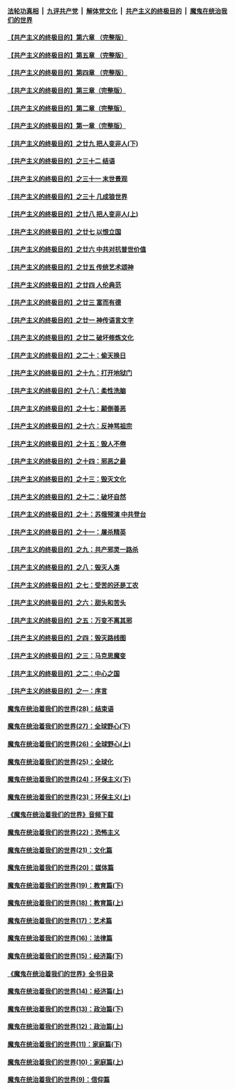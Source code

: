 ####  [法轮功真相](../../../../basic/blob/master/README.md?t=03090402) &nbsp;|&nbsp; [九评共产党](../../../../9ping.md/blob/master/README.md?t=03090402) &nbsp;|&nbsp; [解体党文化](../../../../jtdwh.md/blob/master/README.md?t=03090402)  &nbsp;|&nbsp; [共产主义的终极目的](../../../../gczydzjmd.md/blob/master/README.md?t=03090402) &nbsp;|&nbsp; [魔鬼在统治我们的世界](../../../../mgztzwmdsj.md/blob/master/README.md?t=03090402) 

#### [【共产主义的终极目的】第六章 （完整版）](../pages/nsc422/n11428913.md?t=03090402) 

#### [【共产主义的终极目的】第五章 （完整版）](../pages/nsc422/n11428912.md?t=03090402) 

#### [【共产主义的终极目的】第四章 （完整版）](../pages/nsc422/n11428907.md?t=03090402) 

#### [【共产主义的终极目的】第三章（完整版）](../pages/nsc422/n11428848.md?t=03090402) 

#### [【共产主义的终极目的】第二章（完整版）](../pages/nsc422/n11428831.md?t=03090402) 

#### [【共产主义的终极目的】第一章（完整版）](../pages/nsc422/n11417651.md?t=03090402) 

#### [【共产主义的终极目的】之廿九 把人变非人(下)](../pages/nsc422/n11344140.md?t=03090402) 

#### [【共产主义的终极目的】之三十二 结语](../pages/nsc422/n11360535.md?t=03090402) 

#### [【共产主义的终极目的】之三十一 末世景观](../pages/nsc422/n11351129.md?t=03090402) 

#### [【共产主义的终极目的】之三十 几成狼世界](../pages/nsc422/n11348280.md?t=03090402) 

#### [【共产主义的终极目的】之廿八 把人变非人(上)](../pages/nsc422/n11340492.md?t=03090402) 

#### [【共产主义的终极目的】之廿七 以恨立国](../pages/nsc422/n11336944.md?t=03090402) 

#### [【共产主义的终极目的】之廿六 中共对抗普世价值](../pages/nsc422/n11324785.md?t=03090402) 

#### [【共产主义的终极目的】之廿五 传统艺术颂神](../pages/nsc422/n11296396.md?t=03090402) 

#### [【共产主义的终极目的】之廿四 人伦典范](../pages/nsc422/n11296397.md?t=03090402) 

#### [【共产主义的终极目的】之廿三 富而有德](../pages/nsc422/n11283598.md?t=03090402) 

#### [【共产主义的终极目的】之廿一 神传语言文字](../pages/nsc422/n11263265.md?t=03090402) 

#### [【共产主义的终极目的】之廿二 破坏修炼文化](../pages/nsc422/n11245728.md?t=03090402) 

#### [【共产主义的终极目的】之二十：偷天换日](../pages/nsc422/n11238846.md?t=03090402) 

#### [【共产主义的终极目的】之十九：打开地狱门](../pages/nsc422/n11206376.md?t=03090402) 

#### [【共产主义的终极目的】之十八：柔性洗脑](../pages/nsc422/n11199994.md?t=03090402) 

#### [【共产主义的终极目的】之十七：颠倒善恶](../pages/nsc422/n11179782.md?t=03090402) 

#### [【共产主义的终极目的】之十六：反神骂祖宗](../pages/nsc422/n11166798.md?t=03090402) 

#### [【共产主义的终极目的】之十五：毁人不倦](../pages/nsc422/n11166792.md?t=03090402) 

#### [【共产主义的终极目的】之十四：邪恶之最](../pages/nsc422/n11150249.md?t=03090402) 

#### [【共产主义的终极目的】之十三：毁灭文化](../pages/nsc422/n11135227.md?t=03090402) 

#### [【共产主义的终极目的】之十二：破坏自然](../pages/nsc422/n11135214.md?t=03090402) 

#### [【共产主义的终极目的】之十：苏俄预演 中共登台](../pages/nsc422/n11118424.md?t=03090402) 

#### [【共产主义的终极目的】之十一：屠杀精英](../pages/nsc422/n11118442.md?t=03090402) 

#### [【共产主义的终极目的】之九：共产邪灵一路杀](../pages/nsc422/n11114139.md?t=03090402) 

#### [【共产主义的终极目的】之八：毁灭人类](../pages/nsc422/n11108503.md?t=03090402) 

#### [【共产主义的终极目的】之七：受苦的还是工农](../pages/nsc422/n11101809.md?t=03090402) 

#### [【共产主义的终极目的】之六：甜头和苦头](../pages/nsc422/n11096971.md?t=03090402) 

#### [【共产主义的终极目的】之五：万变不离其邪](../pages/nsc422/n11091285.md?t=03090402) 

#### [【共产主义的终极目的】之四：毁灭路线图](../pages/nsc422/n11086284.md?t=03090402) 

#### [【共产主义的终极目的】之三：马克思魔变](../pages/nsc422/n11061941.md?t=03090402) 

#### [【共产主义的终极目的】之二：中心之国](../pages/nsc422/n11047728.md?t=03090402) 

#### [【共产主义的终极目的】之一：序言](../pages/nsc422/n11086077.md?t=03090402) 

#### [魔鬼在统治着我们的世界(28)：结束语](../pages/nsc422/n10936246.md?t=03090402) 

#### [魔鬼在统治着我们的世界(27)：全球野心(下)](../pages/nsc422/n10928319.md?t=03090402) 

#### [魔鬼在统治着我们的世界(26)：全球野心(上)](../pages/nsc422/n10900318.md?t=03090402) 

#### [魔鬼在统治着我们的世界(25)：全球化](../pages/nsc422/n10788205.md?t=03090402) 

#### [魔鬼在统治着我们的世界(24)：环保主义(下)](../pages/nsc422/n10695307.md?t=03090402) 

#### [魔鬼在统治着我们的世界(23)：环保主义(上)](../pages/nsc422/n10688613.md?t=03090402) 

#### [《魔鬼在统治着我们的世界》音频下载](../pages/nsc422/n10635553.md?t=03090402) 

#### [魔鬼在统治着我们的世界(22)：恐怖主义](../pages/nsc422/n10614727.md?t=03090402) 

#### [魔鬼在统治着我们的世界(21)：文化篇](../pages/nsc422/n10597706.md?t=03090402) 

#### [魔鬼在统治着我们的世界(20)：媒体篇](../pages/nsc422/n10586579.md?t=03090402) 

#### [魔鬼在统治着我们的世界(19)：教育篇(下)](../pages/nsc422/n10564808.md?t=03090402) 

#### [魔鬼在统治着我们的世界(18)：教育篇(上)](../pages/nsc422/n10526970.md?t=03090402) 

#### [魔鬼在统治着我们的世界(17)：艺术篇](../pages/nsc422/n10499093.md?t=03090402) 

#### [魔鬼在统治着我们的世界(16)：法律篇](../pages/nsc422/n10485969.md?t=03090402) 

#### [魔鬼在统治着我们的世界(15)：经济篇(下)](../pages/nsc422/n10469975.md?t=03090402) 

#### [《魔鬼在统治着我们的世界》全书目录](../pages/nsc422/n10464261.md?t=03090402) 

#### [魔鬼在统治着我们的世界(14)：经济篇(上)](../pages/nsc422/n10457370.md?t=03090402) 

#### [魔鬼在统治着我们的世界(13)：政治篇(下)](../pages/nsc422/n10448270.md?t=03090402) 

#### [魔鬼在统治着我们的世界(12)：政治篇(上)](../pages/nsc422/n10444576.md?t=03090402) 

#### [魔鬼在统治着我们的世界(11)：家庭篇(下)](../pages/nsc422/n10440961.md?t=03090402) 

#### [魔鬼在统治着我们的世界(10)：家庭篇(上)](../pages/nsc422/n10435448.md?t=03090402) 

#### [魔鬼在统治着我们的世界(9)：信仰篇](../pages/nsc422/n10432159.md?t=03090402) 

